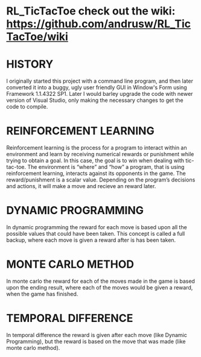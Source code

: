 RL_TicTacToe  check out the wiki: https://github.com/andrusw/RL_TicTacToe/wiki
============

HISTORY
=======
I originally started this project with a command line program, and then later converted it into a buggy, 
ugly user friendly GUI in Window's Form using Framework 1.1.4322 SP1. Later I would barley upgrade the 
code with newer version of Visual Studio, only making the necessary changes to get the code to compile. 


REINFORCEMENT LEARNING
======================
Reinforcement learning is the process for a program to interact within an environment and 
learn by receiving numerical rewards or punishment while trying to obtain a goal. In this case, 
the goal is to win when dealing with tic-tac-toe. The environment is “where” and “how” a program, 
that is using reinforcement learning, interacts against its opponents in the game. The reward/punishment 
is a scalar value. Depending on the program’s decisions and actions, it will make a move and recieve an
reward later.


DYNAMIC PROGRAMMING
===================
In dynamic programming the reward for each move is based upon all the possible values that could have
been taken. This concept is called a full backup, where each move is given a reward after is has been
taken.  

MONTE CARLO METHOD
==================
In monte carlo the reward for each of the moves made in the game is based upon the ending result, where
each of the moves would be given a reward, when the game has finished.

TEMPORAL DIFFERENCE
===================
In temporal difference the reward is given after each move (like Dynamic Programming), but the reward is
based on the move that was made (like monte carlo method).

